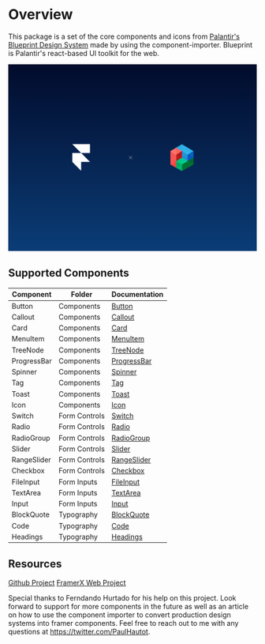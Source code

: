 # Overview
This package is a set of the core components and icons from [Palantir's Blueprint Design System](https://blueprintjs.com/docs/) made by using the component-importer. Blueprint is Palantir's react-based UI toolkit for the web. 

![Component Preview](metadata/artwork.png)

## Supported Components

| Component   	| Folder        	| Documentation                                                                     	|
|-------------	|---------------	|-----------------------------------------------------------------------------------	|
| Button      	| Components    	| [Button](https://blueprintjs.com/docs/#core/components/button)                    	|
| Callout     	| Components    	| [Callout](https://blueprintjs.com/docs/#core/components/callout)                  	|
| Card        	| Components    	| [Card](https://blueprintjs.com/docs/#core/components/card)                        	|
| MenuItem    	| Components    	| [MenuItem](https://blueprintjs.com/docs/#core/components/menu.menu-item)          	|
| TreeNode    	| Components    	| [TreeNode](https://blueprintjs.com/docs/#core/components/tree.tree-node)          	|
| ProgressBar 	| Components    	| [ProgressBar](https://blueprintjs.com/docs/#core/components/progress-bar)         	|
| Spinner     	| Components    	| [Spinner](https://blueprintjs.com/docs/#core/components/spinner)                  	|
| Tag         	| Components    	| [Tag](https://blueprintjs.com/docs/#core/components/tag)                          	|
| Toast       	| Components    	| [Toast](https://blueprintjs.com/docs/#core/components/toast)                      	|
| Icon        	| Components    	| [Icon](https://blueprintjs.com/docs/#core/components/icon)                        	|
| Switch      	| Form Controls 	| [Switch](https://blueprintjs.com/docs/#core/components/switch)                    	|
| Radio       	| Form Controls 	| [Radio](https://blueprintjs.com/docs/#core/components/radio)                      	|
| RadioGroup  	| Form Controls 	| [RadioGroup](https://blueprintjs.com/docs/#core/components/radio.radiogroup)      	|
| Slider      	| Form Controls 	| [Slider](https://blueprintjs.com/docs/#core/components/sliders.slider)            	|
| RangeSlider 	| Form Controls 	| [RangeSlider](https://blueprintjs.com/docs/#core/components/sliders.range-slider) 	|
| Checkbox    	| Form Controls 	| [Checkbox](https://blueprintjs.com/docs/#core/components/checkbox)                	|
| FileInput   	| Form Inputs   	| [FileInput](https://blueprintjs.com/docs/#core/components/file-input)             	|
| TextArea    	| Form Inputs   	| [TextArea](https://blueprintjs.com/docs/#core/components/text-inputs.text-area)   	|
| Input       	| Form Inputs   	| [Input](https://blueprintjs.com/docs/#core/components/text-inputs)                	|
| BlockQuote  	| Typography    	| [BlockQuote](https://blueprintjs.com/docs/#core/typography.block-quotes)          	|
| Code        	| Typography    	| [Code](https://blueprintjs.com/docs/#core/typography.preformatted-text)           	|
| Headings    	| Typography    	| [Headings](https://blueprintjs.com/docs/#core/typography.headings)                	|

## Resources
[Github Project](https://github.com/odolph/BlueprintJS-Framer.framerfx)
[FramerX Web Project](https://beta.framer.com/projects/BlueprintJS-Web-qjvshZNPHHuQwIOfrMx7)

Special thanks to Ferndando Hurtado for his help on this project. Look forward to support for more components in the future as well as an article on how to use the component importer to convert production design systems into framer components. Feel free to reach out to me with any questions at <https://twitter.com/PaulHautot>.